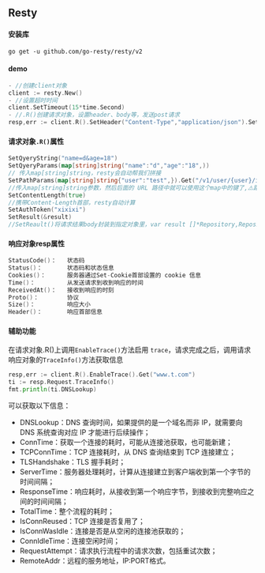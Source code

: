 ## Resty
#### 安装库
`go get -u github.com/go-resty/resty/v2`
#### demo
```go
- //创建client对象
client := resty.New()
- //设置超时时间
client.SetTimeout(15*time.Second)
- //.R()创建请求对象，设置header、body等，发送post请求
resp,err := client.R().SetHeader("Content-Type","application/json").SetBody('{"id":1}').Post("www.t.com")
```
#### 请求对象`.R()`属性
```go
SetQyeryString("name=d&age=18")
SetQyeryParams(map[string]string("name":"d","age":"18",))
// 传入map[string]string，resty会自动帮我们拼接
SetPathParams(map[string]string{"user":"test",}).Get("/v1/user/{user}/info")
//传入map[string]string参数，然后后面的 URL 路径中就可以使用这个map中的键了,⚠️路径中的键需要用{}包起来。
SetContentLength(true)
//携带Content-Length首部，resty自动计算
SetAuthToken("xixixi")
SetResult(&result)
//SetReault()将请求结果body封装到指定对象里，var result []*Repository,Repository是自定义的type
```
#### 响应对象resp属性
```go
StatusCode()：	状态码
Status()：		状态码和状态信息
Cookies()：		服务器通过Set-Cookie首部设置的 cookie 信息
Time()：			从发送请求到收到响应的时间
ReceivedAt()：	接收到响应的时刻 
Proto()：		协议
Size()：			响应大小
Header()：		响应首部信息
```
#### 辅助功能
在请求对象.R()上调用`EnableTrace()`方法启用 `trace`，请求完成之后，调用请求响应对象的`TraceInfo()`方法获取信息
```go
resp,err := client.R().EnableTrace().Get("www.t.com")
ti := resp.Request.TraceInfo()
fmt.println(ti.DNSLookup)
```
可以获取以下信息：
- DNSLookup：DNS 查询时间，如果提供的是一个域名而非 IP，就需要向 DNS 系统查询对应 IP 才能进行后续操作；
- ConnTime：获取一个连接的耗时，可能从连接池获取，也可能新建；
- TCPConnTime：TCP 连接耗时，从 DNS 查询结束到 TCP 连接建立；
- TLSHandshake：TLS 握手耗时；
- ServerTime：服务器处理耗时，计算从连接建立到客户端收到第一个字节的时间间隔；
- ResponseTime：响应耗时，从接收到第一个响应字节，到接收到完整响应之间的时间间隔；
- TotalTime：整个流程的耗时；
- IsConnReused：TCP 连接是否复用了；
- IsConnWasIdle：连接是否是从空闲的连接池获取的；
- ConnIdleTime：连接空闲时间；
- RequestAttempt：请求执行流程中的请求次数，包括重试次数；
- RemoteAddr：远程的服务地址，IP:PORT格式。